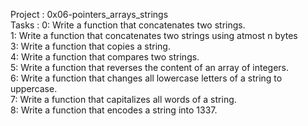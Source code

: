 Project : 0x06-pointers_arrays_strings    
Tasks : 0: Write a function that concatenates two strings.   
	1: Write a function that concatenates two strings using atmost n bytes   
	3: Write a function that copies a string.    
	4: Write a function that compares two strings.    
	5: Write a function that reverses the content of an array of integers.    
	6: Write a function that changes all lowercase letters of a string to uppercase.    
	7: Write a function that capitalizes all words of a string.    
	8: Write a function that encodes a string into 1337.    
